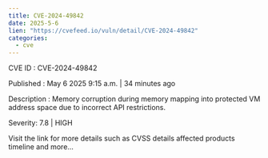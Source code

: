 ```yaml
---
title: CVE-2024-49842
date: 2025-5-6
lien: "https://cvefeed.io/vuln/detail/CVE-2024-49842"
categories:
  - cve
---
```


CVE ID : CVE-2024-49842

Published :  May 6
2025
9:15 a.m. | 34 minutes ago

Description : Memory corruption during memory mapping into protected VM address space due to incorrect API restrictions.

Severity: 7.8 | HIGH

Visit the link for more details
such as CVSS details
affected products
timeline
and more...
